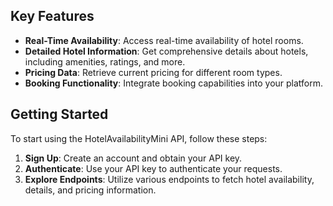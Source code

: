## Key Features

- **Real-Time Availability**: Access real-time availability of hotel rooms.
- **Detailed Hotel Information**: Get comprehensive details about hotels, including amenities, ratings, and more.
- **Pricing Data**: Retrieve current pricing for different room types.
- **Booking Functionality**: Integrate booking capabilities into your platform.

## Getting Started

To start using the HotelAvailabilityMini API, follow these steps:

1. **Sign Up**: Create an account and obtain your API key.
2. **Authenticate**: Use your API key to authenticate your requests.
3. **Explore Endpoints**: Utilize various endpoints to fetch hotel availability, details, and pricing information.
